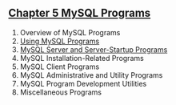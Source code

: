 ## [Chapter 5 MySQL Programs](http://dev.mysql.com/doc/refman/5.7/en/programs.html)

1. Overview of MySQL Programs
1. [Using MySQL Programs](./2/README.md)
1. [MySQL Server and Server-Startup Programs](./3.README.md)
1. MySQL Installation-Related Programs
1. MySQL Client Programs
1. MySQL Administrative and Utility Programs
1. MySQL Program Development Utilities
1. Miscellaneous Programs